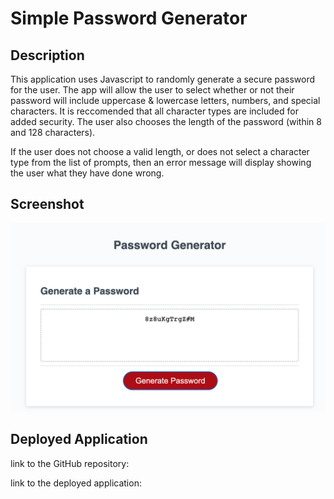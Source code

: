 # Simple Password Generator

## Description

This application uses Javascript to randomly generate a secure password for the user. The app will allow the user to select whether or not their password will include uppercase & lowercase letters, numbers, and special characters. It is reccomended that all character types are included for added security. The user also chooses the length of the password (within 8 and 128 characters).

If the user does not choose a valid length, or does not select a character type from the list of prompts, then an error message will display showing the user what they have done wrong. 

## Screenshot 

![The screenshot shows a password generated by the application.](./password_generator_screenshot.png)

## Deployed Application

link to the GitHub repository: 

link to the deployed application: 
